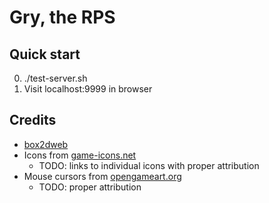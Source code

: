 #   Gry, the RPS

##  Quick start

0.  ./test-server.sh
0.  Visit localhost:9999 in browser

##  Credits

-   [box2dweb](https://code.google.com/p/box2dweb/)
-   Icons from [game-icons.net](http://game-icons.net/)
    -   TODO: links to individual icons with proper attribution
-   Mouse cursors from [opengameart.org](http://opengameart.org/)
    -   TODO: proper attribution

